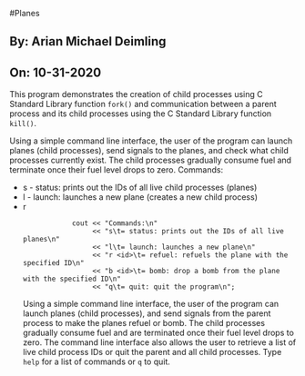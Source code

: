 #Planes
<h2>By: Arian Michael Deimling</h2>
<h2>On: 10-31-2020</h2>
<p>This program demonstrates the creation of child processes using C Standard Library function <code>fork()</code> and communication between a parent process and its child processes using the C Standard Library function <code>kill()</code>.</p>

<p>Using a simple command line interface, the user of the program can launch planes (child processes), send signals to the planes, and check what child processes currently exist. The child processes gradually consume fuel and terminate once their fuel level drops to zero.
Commands:
  <ul>
    <li>s - status: prints out the IDs of all live child processes (planes)</li>
    <li>l - launch: launches a new plane (creates a new child process)</li>
    <li>r <id>
      
                cout << "Commands:\n"
                     << "s\t= status: prints out the IDs of all live planes\n"
                     << "l\t= launch: launches a new plane\n"
                     << "r <id>\t= refuel: refuels the plane with the specified ID\n"
                     << "b <id>\t= bomb: drop a bomb from the plane with the specified ID\n"
                     << "q\t= quit: quit the program\n";
Using a simple command line interface, the user of the program can
launch planes (child processes), and send signals from the parent
process to make the planes refuel or bomb. The child processes 
gradually consume fuel and are terminated once their fuel level
drops to zero. The command line interface also allows the user to
retrieve a list of live child process IDs or quit the parent and 
all child processes. Type `help` for a list of commands or `q` to 
quit.
